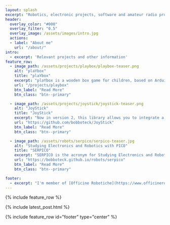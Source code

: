 ```yaml
---
layout: splash
excerpt: "Robotics, electronic projects, software and amateur radio projects, all my works and activities are written here"
header:
  overlay_color: "#000"
  overlay_filter: "0.5"
  overlay_image: /assets/images/intro.jpg
  actions:
  - label: "About me"
    url: "/about/"
intro: 
  - excerpt: 'Relevant projects and other information'
feature_row:
  - image_path: /assets/projects/playbox/playbox-teaser.png
    alt: "plaYbox"
    title: "plaYbox"
    excerpt: "plaYbox is a wooden box game for children, based on Arduino Uno, child can play with lights, buttons and sounds. I'm collecting some ideas for a new version to make it more interesting for older kids too"
    url: "/projects/playbox"
    btn_label: "Read More"
    btn_class: "btn--primary"

  - image_path: /assets/projects/joystick/joystick-teaser.png
    alt: "JoyStick"
    title: "JoyStick"
    excerpt: "Now in version 2, this library allows you to integrate a JoyStick into your HTML5 page, created in Javascript without the use of frameworks, it is also available as an npm package"
    url: "https://github.com/bobboteck/JoyStick"
    btn_label: "Read More"
    btn_class: "btn--primary"

  - image_path: /assets/robots/serpico/serpico-teaser.jpg
    alt: "Studying Electronics and Robotics with PICO"
    title: "SERPICO"
    excerpt: "SERPICO is the acronym for Studying Electronics and Robotics with PICO, to study the new Raspberry PI Pico, the best and perhaps most obvious choice, it seemed to me to build a Robot"
    url: "https://bobboteck.github.io/robots/serpico"
    btn_label: "Read More"
    btn_class: "btn--primary"

footer: 
  - excerpt: "I'm member of [Officine Robotiche](https://www.officinerobotiche.it/) a Social Promotion Association, whose declared purpose is to spread the STEAM knowledge with Robotics"
---
```


{% include feature_row %}

{% include latest_post.html %}

{% include feature_row id="footer" type="center" %}
